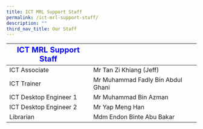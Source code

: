 ```yaml
---
title: ICT MRL Support Staff
permalink: /ict-mrl-support-staff/
description: ""
third_nav_title: Our Staff
---
```

|  <strong style="color: blue; font-size: 20px;">ICT MRL Support Staff</strong>                      |                                   |
|------------------------|-----------------------------------|
| ICT Associate          | Mr Tan Zi Khiang (Jeff)           |
| ICT Trainer        | Mr Muhammad Fadly Bin Abdul Ghani |
|ICT Desktop Engineer 1 | Mr Muhammad Bin Azman             |
| ICT Desktop Engineer 2| Mr Yap Meng Han                   |
| Librarian            | Mdm Endon Binte Abu Bakar         |